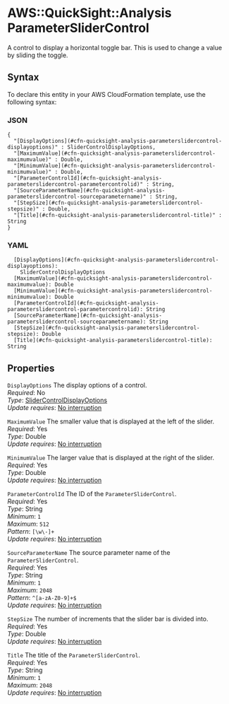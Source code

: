 # AWS::QuickSight::Analysis ParameterSliderControl<a name="aws-properties-quicksight-analysis-parameterslidercontrol"></a>

A control to display a horizontal toggle bar\. This is used to change a value by sliding the toggle\.

## Syntax<a name="aws-properties-quicksight-analysis-parameterslidercontrol-syntax"></a>

To declare this entity in your AWS CloudFormation template, use the following syntax:

### JSON<a name="aws-properties-quicksight-analysis-parameterslidercontrol-syntax.json"></a>

```
{
  "[DisplayOptions](#cfn-quicksight-analysis-parameterslidercontrol-displayoptions)" : SliderControlDisplayOptions,
  "[MaximumValue](#cfn-quicksight-analysis-parameterslidercontrol-maximumvalue)" : Double,
  "[MinimumValue](#cfn-quicksight-analysis-parameterslidercontrol-minimumvalue)" : Double,
  "[ParameterControlId](#cfn-quicksight-analysis-parameterslidercontrol-parametercontrolid)" : String,
  "[SourceParameterName](#cfn-quicksight-analysis-parameterslidercontrol-sourceparametername)" : String,
  "[StepSize](#cfn-quicksight-analysis-parameterslidercontrol-stepsize)" : Double,
  "[Title](#cfn-quicksight-analysis-parameterslidercontrol-title)" : String
}
```

### YAML<a name="aws-properties-quicksight-analysis-parameterslidercontrol-syntax.yaml"></a>

```
  [DisplayOptions](#cfn-quicksight-analysis-parameterslidercontrol-displayoptions):
    SliderControlDisplayOptions
  [MaximumValue](#cfn-quicksight-analysis-parameterslidercontrol-maximumvalue): Double
  [MinimumValue](#cfn-quicksight-analysis-parameterslidercontrol-minimumvalue): Double
  [ParameterControlId](#cfn-quicksight-analysis-parameterslidercontrol-parametercontrolid): String
  [SourceParameterName](#cfn-quicksight-analysis-parameterslidercontrol-sourceparametername): String
  [StepSize](#cfn-quicksight-analysis-parameterslidercontrol-stepsize): Double
  [Title](#cfn-quicksight-analysis-parameterslidercontrol-title): String
```

## Properties<a name="aws-properties-quicksight-analysis-parameterslidercontrol-properties"></a>

`DisplayOptions` <a name="cfn-quicksight-analysis-parameterslidercontrol-displayoptions"></a>
The display options of a control\.  
_Required_: No  
_Type_: [SliderControlDisplayOptions](aws-properties-quicksight-analysis-slidercontroldisplayoptions.md)  
_Update requires_: [No interruption](https://docs.aws.amazon.com/AWSCloudFormation/latest/UserGuide/using-cfn-updating-stacks-update-behaviors.html#update-no-interrupt)

`MaximumValue` <a name="cfn-quicksight-analysis-parameterslidercontrol-maximumvalue"></a>
The smaller value that is displayed at the left of the slider\.  
_Required_: Yes  
_Type_: Double  
_Update requires_: [No interruption](https://docs.aws.amazon.com/AWSCloudFormation/latest/UserGuide/using-cfn-updating-stacks-update-behaviors.html#update-no-interrupt)

`MinimumValue` <a name="cfn-quicksight-analysis-parameterslidercontrol-minimumvalue"></a>
The larger value that is displayed at the right of the slider\.  
_Required_: Yes  
_Type_: Double  
_Update requires_: [No interruption](https://docs.aws.amazon.com/AWSCloudFormation/latest/UserGuide/using-cfn-updating-stacks-update-behaviors.html#update-no-interrupt)

`ParameterControlId` <a name="cfn-quicksight-analysis-parameterslidercontrol-parametercontrolid"></a>
The ID of the `ParameterSliderControl`\.  
_Required_: Yes  
_Type_: String  
_Minimum_: `1`  
_Maximum_: `512`  
_Pattern_: `[\w\-]+`  
_Update requires_: [No interruption](https://docs.aws.amazon.com/AWSCloudFormation/latest/UserGuide/using-cfn-updating-stacks-update-behaviors.html#update-no-interrupt)

`SourceParameterName` <a name="cfn-quicksight-analysis-parameterslidercontrol-sourceparametername"></a>
The source parameter name of the `ParameterSliderControl`\.  
_Required_: Yes  
_Type_: String  
_Minimum_: `1`  
_Maximum_: `2048`  
_Pattern_: `^[a-zA-Z0-9]+$`  
_Update requires_: [No interruption](https://docs.aws.amazon.com/AWSCloudFormation/latest/UserGuide/using-cfn-updating-stacks-update-behaviors.html#update-no-interrupt)

`StepSize` <a name="cfn-quicksight-analysis-parameterslidercontrol-stepsize"></a>
The number of increments that the slider bar is divided into\.  
_Required_: Yes  
_Type_: Double  
_Update requires_: [No interruption](https://docs.aws.amazon.com/AWSCloudFormation/latest/UserGuide/using-cfn-updating-stacks-update-behaviors.html#update-no-interrupt)

`Title` <a name="cfn-quicksight-analysis-parameterslidercontrol-title"></a>
The title of the `ParameterSliderControl`\.  
_Required_: Yes  
_Type_: String  
_Minimum_: `1`  
_Maximum_: `2048`  
_Update requires_: [No interruption](https://docs.aws.amazon.com/AWSCloudFormation/latest/UserGuide/using-cfn-updating-stacks-update-behaviors.html#update-no-interrupt)
